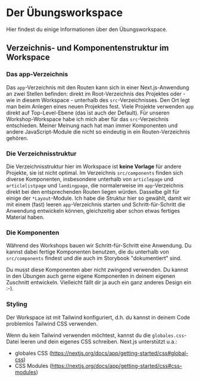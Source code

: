 # Der Übungsworkspace

Hier findest du einige Informationen über den Übungsworkspace.

## Verzeichnis- und Komponentenstruktur im Workspace

### Das app-Verzeichnis

Das `app`-Verzeichnis mit den Routen kann sich in einer Next.js-Anwendung an zwei Stellen befinden: direkt im
Root-Verzeichnis des Projektes oder - wie in diesem Workspace - unterhalb des `src`-Verzeichnisses. Den Ort legt
man beim Anlegen eines neuen Projektes fest. Viele Projekte verwenden `app` direkt auf Top-Level-Ebene (das ist
auch der Default). Für unseren Workshop-Workspace habe ich mich aber für das `src`-Verzeichnis entschieden.
Meiner Meinung nach hat man immer Komponenten und andere JavaScript-Module die nicht so eindeutig in ein Routen-Verzeichnis
gehören.

### Die Verzeichnisstruktur

Die Verzeichnisstruktur hier im Workspace ist **keine Vorlage** für andere Projekte, sie ist nicht optimal.
Im Verzeichnis `src/components` finden sich diverse Komponenten, insbesondere unterhalb von `articlepage` und
`articlelistpage` und `landingpage`, die normalerweise im `app`-Verzeichnis direkt bei den entsprechenden Routen
liegen würden. Dasselbe gilt für einige der `*Layout`-Module.
Ich habe die Struktur hier so gewählt, damit wir mit einem (fast) leeren `app`-Verzeichnis starten und Schritt-für-Schritt
die Anwendung entwickeln können, gleichzeitig aber schon etwas fertiges Material haben.

### Die Komponenten

Während des Workshops bauen wir Schritt-für-Schritt eine Anwendung. Du kannst dabei fertige Komponenten benutzen,
die du unterhalb von `src/components` findest und die auch im Storybook "dokumentiert" sind.

Du musst diese Komponenten aber nicht zwingend verwenden. Du kannst in den Übungen auch gerne eigene Komponenten
in deinem eigenen Zuschnitt entwickeln. Vielleicht fällt dir ja auch ein ganz anderes Design ein :-).

### Styling

Der Workspace ist mit Tailwind konfiguriert, d.h. du kannst in deinem Code problemlos Tailwind CSS verwenden.

Wenn du kein Tailwind verwenden möchtest, kannst du die `globales.css`-Datei leeren und dein eigenes CSS schreiben.
Next.js unterstützt u.a.:

- globales CSS (https://nextjs.org/docs/app/getting-started/css#global-css)
- CSS Modules (https://nextjs.org/docs/app/getting-started/css#css-modules)
